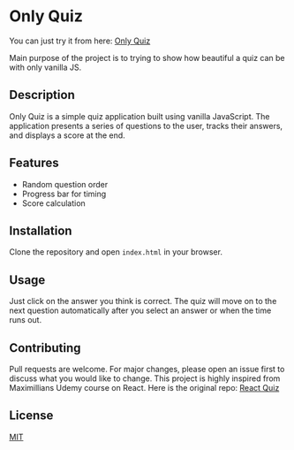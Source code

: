 # Only Quiz
You can just try it from here: [Only Quiz](https://caglarorhan.github.io/onlyquiz/)

Main purpose of the project is to trying to show how beautiful a quiz can be with only vanilla JS.
## Description
Only Quiz is a simple quiz application built using vanilla JavaScript. The application presents a series of questions to the user, tracks their answers, and displays a score at the end.

## Features
- Random question order
- Progress bar for timing
- Score calculation

## Installation
Clone the repository and open `index.html` in your browser.

## Usage
Just click on the answer you think is correct. The quiz will move on to the next question automatically after you select an answer or when the time runs out.

## Contributing
Pull requests are welcome. For major changes, please open an issue first to discuss what you would like to change.
This project is highly inspired from Maximillians Udemy course on React. Here is the original repo: [React Quiz](https://github.com/academind/react-complete-guide-course-resources/blob/main/attachments/13%20Demo%20Project%20-%20React%20Quiz/01-starting-project.zip)

## License
[MIT](https://choosealicense.com/licenses/mit/)

